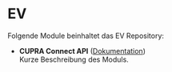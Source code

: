 # EV

Folgende Module beinhaltet das EV Repository:

- __CUPRA Connect API__ ([Dokumentation](CUPRA%20Connect%20API))  
	Kurze Beschreibung des Moduls.
